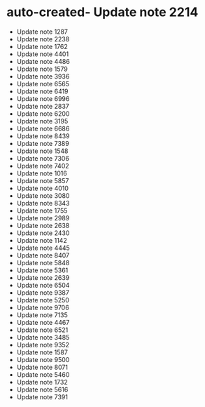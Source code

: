 # auto-created- Update note 2214
- Update note 1287
- Update note 2238
- Update note 1762
- Update note 4401
- Update note 4486
- Update note 1579
- Update note 3936
- Update note 6565
- Update note 6419
- Update note 6996
- Update note 2837
- Update note 6200
- Update note 3195
- Update note 6686
- Update note 8439
- Update note 7389
- Update note 1548
- Update note 7306
- Update note 7402
- Update note 1016
- Update note 5857
- Update note 4010
- Update note 3080
- Update note 8343
- Update note 1755
- Update note 2989
- Update note 2638
- Update note 2430
- Update note 1142
- Update note 4445
- Update note 8407
- Update note 5848
- Update note 5361
- Update note 2639
- Update note 6504
- Update note 9387
- Update note 5250
- Update note 9706
- Update note 7135
- Update note 4467
- Update note 6521
- Update note 3485
- Update note 9352
- Update note 1587
- Update note 9500
- Update note 8071
- Update note 5460
- Update note 1732
- Update note 5616
- Update note 7391
